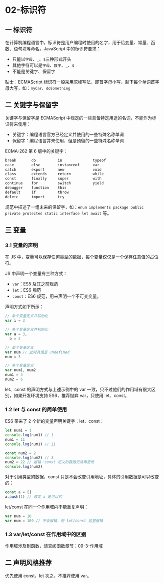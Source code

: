 # 02-标识符

## 一 标识符

在计算机编程语言中，标识符是用户编程时使用的名字，用于给变量、常量、函数、语句块等命名。JavaScript 中的标识符要求：

- 只能以`字母`、`_`、`$`三种形式开头
- 其他字符可以是`字母`、`数字`、`_`、`$`
- 不能是关键字、保留字

贴士：ECMAScript 标识符一般采用驼峰写法，即首字母小写，剩下每个单词首字母大写，如：`myCar`、`doSomething`

## 二 关键字与保留字

关键字与保留字是 ECMAScript 中规定的一些具备特定用途的名词，不能作为标识符来使用：

- 关键字：编程语言官方已经定义并使用的一些特殊名称单词
- 保留字：编程语言并未使用，但是预留的一些特殊名称单词

ECMA-262 第 6 版中的关键字：

```txt
break       do          in              typeof
case        else        instanceof      var
catch       export      new             void
class       extends     return          while
const       finally     super           with
continue    for         switch          yield
debugger    function    this
default     if          throw
delete      import      try
```

规范中描述了一组未来的保留字，如：`enum implements package public private protected static interface let await` 等。

## 三 变量

### 3.1 变量的声明

在 JS 中，变量可以保存任何类型的数据，每个变量仅仅是一个保存任意值的占位符。

JS 中声明一个变量有三种方式：

- `var`：ES5 及其之前规范
- `let`：ES6 规范
- `const`：ES6 规范，用来声明一个不可变变量。

声明方式如下所示：

```js
// 单个变量定义并初始化
var i = 3

// 多个变量定义并初始化
var a = 3,
  b = 4

// 单个变量定义
var num // 此时其值是 undefined
num = 3

// 多个变量定义
var num1, num2
num1 = 4
num2 = 6
```

let、const 的声明方式与上述示例中的 var 一致，只不过他们的作用域有很大区别，如果开发环境支持 ES6，推荐抛弃 var，只使用 let、const。

### 1.2 let 与 const 的简单使用

ES6 带来了 2 个新的变量声明关键字：let、const：

```js
let num1 = 1
console.log(num1) // 1
num1 = 11
console.log(num1) // 11

const num2 = 2
console.log(num2) // 3
num2 = 22 // 报错：const 定义的数据无法再更改
console.log(num2)
```

对于引用类型的数据，const 只是不会改变引用地址，具体的引用数据是可以改变的：

```js
const a = []
a.push(1) // 改变 a 是可以的
```

let/const 在同一个作用域内不能重复声明：

```js
var num = 10
var num = 100 // 不会报错，而 let/const 这里报错
```

### 1.3 var/let/const 在作用域中的区别

作用域涉及到函数，请查阅函数章节：09-3-作用域

## 二 声明风格推荐

优先使用 const，let 次之，不推荐使用 var。
